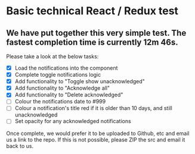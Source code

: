 # Basic technical React / Redux test
## We have put together this very simple test. The fastest completion time is currently 12m 46s.

Please take a look at the below tasks:

- [x] Load the notifications into the component
- [x] Complete toggle notifications logic
- [x] Add functionality to "Toggle show unacknowledged"
- [x] Add functionality to "Acknowledge all"
- [x] Add functionality to "Delete acknowledged"
- [ ] Colour the notifications date to #999
- [ ] Colour a notification's title red if it is older than 10 days, and still unacknowledged
- [ ] Set opacity for any acknowledged notifications

Once complete, we would prefer it to be uploaded to Github, etc and email us a link to the repo.
If this is not possible, please ZIP the src and email it back to us.
